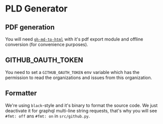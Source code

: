 # PLD Generator

## PDF generation

You will need [`gh-md-to-html`](https://github.com/phseiff/github-flavored-markdown-to-html) with it's pdf export module and offline conversion (for convenience purposes).

## GITHUB_OAUTH_TOKEN

You need to set a `GITHUB_OAUTH_TOKEN` env variable which has the permission to read the organizations and issues from this organization.

## Formatter

We're using `black`-style and it's binary to format the source code. We just deactivate it for graphql multi-line string requests, that's why you will see `#fmt: off` ans `#fmt: on` in `src/github.py`. 

